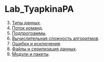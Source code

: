 
# Lab_TyapkinaPA
3. [Типы данных](/Lab_3.ipynb).
4. [Поток команд](/Lab_4.ipynb).
5. [Подпрограммы](/Lab_5.ipynb).
6. [Вычислительная сложность алгоритмов](/Lab_6.ipynb).
7. [Ошибки и исключения](/Lab_7.ipynb).
8. [Файлы и серилизация данных]().
9. [Модули и пакеты]().
